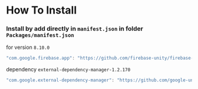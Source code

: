 # How To Install

### Install by add directly in `manifest.json` in folder `Packages/manifest.json`

for version `8.10.0`
```csharp
"com.google.firebase.app": "https://github.com/firebase-unity/firebase-app.git#8.10.0",
```

dependency `external-dependency-manager-1.2.170`
```csharp
"com.google.external-dependency-manager": "https://github.com/google-unity/external-dependency-manager.git#1.2.170",
```

